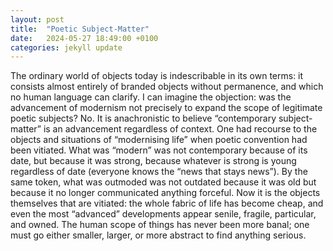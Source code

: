 ```yaml
---
layout: post
title:  "Poetic Subject-Matter"
date:   2024-05-27 18:49:00 +0100
categories: jekyll update
---
```


The ordinary world of objects today is indescribable in its own terms: it consists almost entirely of branded objects without permanence, and which no human language can clarify. I can imagine the objection: was the advancement of modernism not precisely to expand the scope of legitimate poetic subjects? No. It is anachronistic to believe “contemporary subject-matter” is an advancement regardless of context.  One had recourse to the objects and situations of “modernising life” when poetic convention had been vitiated. What was “modern” was not contemporary because of its date, but because it was strong, because whatever is strong is young regardless of date (everyone knows the “news that stays news”). By the same token, what was outmoded was not outdated because it was old but because it no longer communicated anything forceful. Now it is the objects themselves that are vitiated: the whole fabric of life has become cheap, and even the most “advanced” developments appear senile, fragile, particular, and owned. The human scope of things has never been more banal; one must go either smaller, larger, or more abstract to find anything serious.



